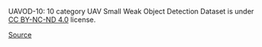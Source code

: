 UAVOD-10: 10 category UAV Small Weak Object Detection Dataset is under [CC BY-NC-ND 4.0](https://creativecommons.org/licenses/by-nc-nd/4.0/legalcode) license.

[Source](https://www.sciencedirect.com/science/article/pii/S1569843222001595#fn1)